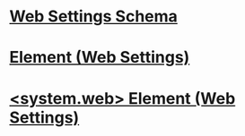 # [Web Settings Schema](web-settings-schema.md)
# [<applicationPool> Element (Web Settings)](applicationpool-element-web-settings.md)
# [<system.web> Element (Web Settings)](system-web-element-web-settings.md)
